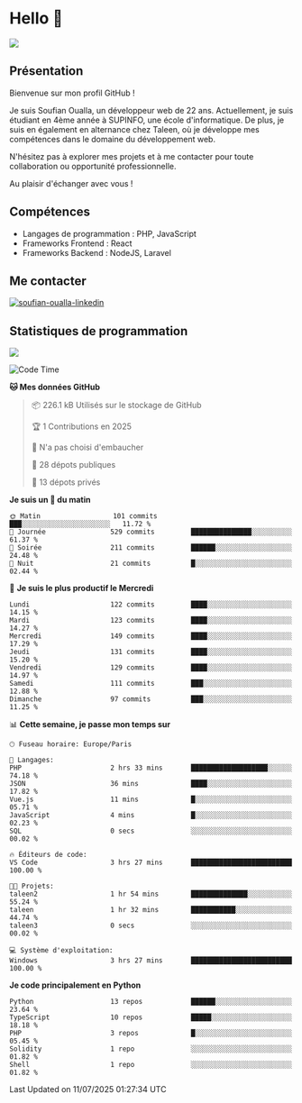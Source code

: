 # Hello 👋

![](https://komarev.com/ghpvc/?username=OSoufian&color=1a1b27)

## Présentation

Bienvenue sur mon profil GitHub !

Je suis Soufian Oualla, un développeur web de 22 ans. Actuellement, je suis étudiant en 4ème année à SUPINFO, une école d'informatique. De plus, je suis en également en alternance chez Taleen, où je développe mes compétences dans le domaine du développement web.

N'hésitez pas à explorer mes projets et à me contacter pour toute collaboration ou opportunité professionnelle.

Au plaisir d'échanger avec vous !

## Compétences

- Langages de programmation : PHP, JavaScript
- Frameworks Frontend : React
- Frameworks Backend : NodeJS, Laravel

## Me contacter

<p>
<a href="https://www.linkedin.com/in/soufian-oualla/" target="_blank"><img align="center" src="https://img.shields.io/badge/-LinkedIn-0077B5?style=for-the-badge&logo=Linkedin&logoColor=white" alt="soufian-oualla-linkedin"/></a>

## Statistiques de programmation

<a href="https://github-readme-stats.vercel.app/api/top-langs/?username=OSoufian&layout=compact">
  <img align="center" src="https://github-readme-stats.vercel.app/api/top-langs/?username=OSoufian&layout=compact"/>
</a>

<br />

<!--START_SECTION:waka-->
![Code Time](http://img.shields.io/badge/Code%20Time-483%20hrs%2022%20mins-blue)

**🐱 Mes données GitHub** 

> 📦 226.1 kB Utilisés sur le stockage de GitHub 
 > 
> 🏆 1 Contributions en 2025
 > 
> 🚫 N'a pas choisi d'embaucher
 > 
> 📜 28 dépots publiques 
 > 
> 🔑 13 dépots privés 
 > 
**Je suis un 🐤 du matin** 

```text
🌞 Matin                  101 commits         ███░░░░░░░░░░░░░░░░░░░░░░   11.72 % 
🌆 Journée                529 commits         ███████████████░░░░░░░░░░   61.37 % 
🌃 Soirée                 211 commits         ██████░░░░░░░░░░░░░░░░░░░   24.48 % 
🌙 Nuit                   21 commits          █░░░░░░░░░░░░░░░░░░░░░░░░   02.44 % 
```
📅 **Je suis le plus productif le Mercredi** 

```text
Lundi                    122 commits         ████░░░░░░░░░░░░░░░░░░░░░   14.15 % 
Mardi                    123 commits         ████░░░░░░░░░░░░░░░░░░░░░   14.27 % 
Mercredi                 149 commits         ████░░░░░░░░░░░░░░░░░░░░░   17.29 % 
Jeudi                    131 commits         ████░░░░░░░░░░░░░░░░░░░░░   15.20 % 
Vendredi                 129 commits         ████░░░░░░░░░░░░░░░░░░░░░   14.97 % 
Samedi                   111 commits         ███░░░░░░░░░░░░░░░░░░░░░░   12.88 % 
Dimanche                 97 commits          ███░░░░░░░░░░░░░░░░░░░░░░   11.25 % 
```


📊 **Cette semaine, je passe mon temps sur** 

```text
🕑︎ Fuseau horaire: Europe/Paris

💬 Langages: 
PHP                      2 hrs 33 mins       ███████████████████░░░░░░   74.18 % 
JSON                     36 mins             ████░░░░░░░░░░░░░░░░░░░░░   17.82 % 
Vue.js                   11 mins             █░░░░░░░░░░░░░░░░░░░░░░░░   05.71 % 
JavaScript               4 mins              █░░░░░░░░░░░░░░░░░░░░░░░░   02.23 % 
SQL                      0 secs              ░░░░░░░░░░░░░░░░░░░░░░░░░   00.02 % 

🔥 Éditeurs de code: 
VS Code                  3 hrs 27 mins       █████████████████████████   100.00 % 

🐱‍💻 Projets: 
taleen2                  1 hr 54 mins        ██████████████░░░░░░░░░░░   55.24 % 
taleen                   1 hr 32 mins        ███████████░░░░░░░░░░░░░░   44.74 % 
taleen3                  0 secs              ░░░░░░░░░░░░░░░░░░░░░░░░░   00.02 % 

💻 Système d'exploitation: 
Windows                  3 hrs 27 mins       █████████████████████████   100.00 % 
```

**Je code principalement en Python** 

```text
Python                   13 repos            ██████░░░░░░░░░░░░░░░░░░░   23.64 % 
TypeScript               10 repos            █████░░░░░░░░░░░░░░░░░░░░   18.18 % 
PHP                      3 repos             █░░░░░░░░░░░░░░░░░░░░░░░░   05.45 % 
Solidity                 1 repo              ░░░░░░░░░░░░░░░░░░░░░░░░░   01.82 % 
Shell                    1 repo              ░░░░░░░░░░░░░░░░░░░░░░░░░   01.82 % 
```




 Last Updated on 11/07/2025 01:27:34 UTC
<!--END_SECTION:waka-->
